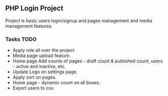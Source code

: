 ## PHP Login Project
Project is basic users login/signup and pages management and media management features.

### Tasks TODO
* Apply role all over the project
* Media page upload feature.
* Home page Add counts of pages -  draft count & published count, users - active and inactive, etc.
* Update Logo on settings page.
* Apply sort on pages.
* Home page - dynamic count on all boxes. 
* Export users to csv.